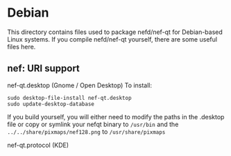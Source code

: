 
Debian
====================
This directory contains files used to package nefd/nef-qt
for Debian-based Linux systems. If you compile nefd/nef-qt yourself, there are some useful files here.

## nef: URI support ##


nef-qt.desktop  (Gnome / Open Desktop)
To install:

	sudo desktop-file-install nef-qt.desktop
	sudo update-desktop-database

If you build yourself, you will either need to modify the paths in
the .desktop file or copy or symlink your nefqt binary to `/usr/bin`
and the `../../share/pixmaps/nef128.png` to `/usr/share/pixmaps`

nef-qt.protocol (KDE)

